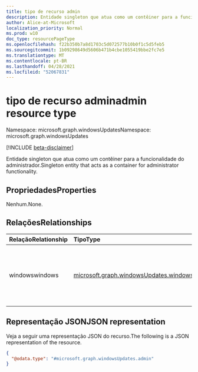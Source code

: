 ```yaml
---
title: tipo de recurso admin
description: Entidade singleton que atua como um contêiner para a funcionalidade do administrador.
author: Alice-at-Microsoft
localization_priority: Normal
ms.prod: w10
doc_type: resourcePageType
ms.openlocfilehash: f22b350b7a8d1703c5d072577b10b0f1c5d5feb5
ms.sourcegitcommit: 1b09298649d5606b471b4cbe1055419bbe2fc7e5
ms.translationtype: MT
ms.contentlocale: pt-BR
ms.lasthandoff: 04/28/2021
ms.locfileid: "52067831"
---
```

# <a name="admin-resource-type"></a><span data-ttu-id="1b3a0-103">tipo de recurso admin</span><span class="sxs-lookup"><span data-stu-id="1b3a0-103">admin resource type</span></span>

<span data-ttu-id="1b3a0-104">Namespace: microsoft.graph.windowsUpdates</span><span class="sxs-lookup"><span data-stu-id="1b3a0-104">Namespace: microsoft.graph.windowsUpdates</span></span>

[!INCLUDE [beta-disclaimer](../../includes/beta-disclaimer.md)]

<span data-ttu-id="1b3a0-105">Entidade singleton que atua como um contêiner para a funcionalidade do administrador.</span><span class="sxs-lookup"><span data-stu-id="1b3a0-105">Singleton entity that acts as a container for administrator functionality.</span></span>

## <a name="properties"></a><span data-ttu-id="1b3a0-106">Propriedades</span><span class="sxs-lookup"><span data-stu-id="1b3a0-106">Properties</span></span>
<span data-ttu-id="1b3a0-107">Nenhum.</span><span class="sxs-lookup"><span data-stu-id="1b3a0-107">None.</span></span>

## <a name="relationships"></a><span data-ttu-id="1b3a0-108">Relações</span><span class="sxs-lookup"><span data-stu-id="1b3a0-108">Relationships</span></span>
|<span data-ttu-id="1b3a0-109">Relação</span><span class="sxs-lookup"><span data-stu-id="1b3a0-109">Relationship</span></span>|<span data-ttu-id="1b3a0-110">Tipo</span><span class="sxs-lookup"><span data-stu-id="1b3a0-110">Type</span></span>|<span data-ttu-id="1b3a0-111">Descrição</span><span class="sxs-lookup"><span data-stu-id="1b3a0-111">Description</span></span>|
|:---|:---|:---|
|<span data-ttu-id="1b3a0-112">windows</span><span class="sxs-lookup"><span data-stu-id="1b3a0-112">windows</span></span>|[<span data-ttu-id="1b3a0-113">microsoft.graph.windowsUpdates.windows</span><span class="sxs-lookup"><span data-stu-id="1b3a0-113">microsoft.graph.windowsUpdates.windows</span></span>](../resources/windowsupdates-windows.md)|<span data-ttu-id="1b3a0-114">Entidade que atua como um contêiner para funcionalidade.</span><span class="sxs-lookup"><span data-stu-id="1b3a0-114">Entity that acts as a container for functionality.</span></span> <span data-ttu-id="1b3a0-115">Somente leitura.</span><span class="sxs-lookup"><span data-stu-id="1b3a0-115">Read-only.</span></span>|

## <a name="json-representation"></a><span data-ttu-id="1b3a0-116">Representação JSON</span><span class="sxs-lookup"><span data-stu-id="1b3a0-116">JSON representation</span></span>
<span data-ttu-id="1b3a0-117">Veja a seguir uma representação JSON do recurso.</span><span class="sxs-lookup"><span data-stu-id="1b3a0-117">The following is a JSON representation of the resource.</span></span>
<!-- {
  "blockType": "resource",
  "@odata.type": "microsoft.graph.windowsUpdates.admin",
  "openType": false
}
-->
``` json
{
  "@odata.type": "#microsoft.graph.windowsUpdates.admin"
}
```


